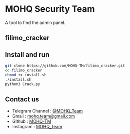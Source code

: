 # MOHQ Security Team
A tool to find the admin panel.

## filimo_cracker

## Install and run
```bash
git clone https://github.com/MOHQ-TM/filimo_cracker.git
cd filimo_cracker
chmod +x install.sh
./install.sh
python3 Crack.py
```

## Contact us
- Telegram Channel : [@MOHQ_Team](https://t.me/MOHQ_Team)
- Gmail : [mohq.team@gmail.com](mailto:mohq.team@gmail.com)
- Github : [MOHQ-TM](https://github.com/MOHQ-TM)
- Instagram : [MOHQ_Team](https://instagram.com/mohq_team)
